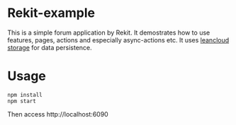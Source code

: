 Rekit-example
======
This is a simple forum application by Rekit. It demostrates how to use features, pages, actions and especially async-actions etc.
It uses [leancloud storage](https://leancloud.cn) for data persistence.


Usage
======
```
npm install
npm start
```

Then access http://localhost:6090